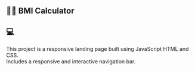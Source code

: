 ## 🏋️‍♂️ BMI Calculator 

## 💻

This project is a responsive landing page built using JavaScript HTML and CSS. <br/>
Includes a responsive and interactive navigation bar.
